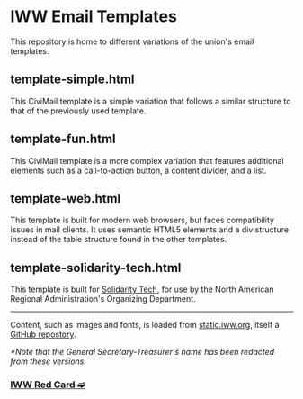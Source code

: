 # IWW Email Templates

This repository is home to different variations of the union's email templates.

## template-simple.html

This CiviMail template is a simple variation that follows a similar structure to that of the previously used template.

## template-fun.html

This CiviMail template is a more complex variation that features additional elements such as a call-to-action button, a content divider, and a list.

## template-web.html

This template is built for modern web browsers, but faces compatibility issues in mail clients. It uses semantic HTML5 elements and a div structure instead of the table structure found in the other templates.

## template-solidarity-tech.html

This template is built for [Solidarity Tech](https://solidarity-tech.org), for use by the North American Regional Administration's Organizing Department.

---

Content, such as images and fonts, is loaded from [static.iww.org](https://static.iww.org), itself a [GitHub repostory](https://github.com/iww/static).

*\*Note that the General Secretary-Treasurer's name has been redacted from these versions.*

### [IWW Red Card ➫](https://redcard.iww.org)
